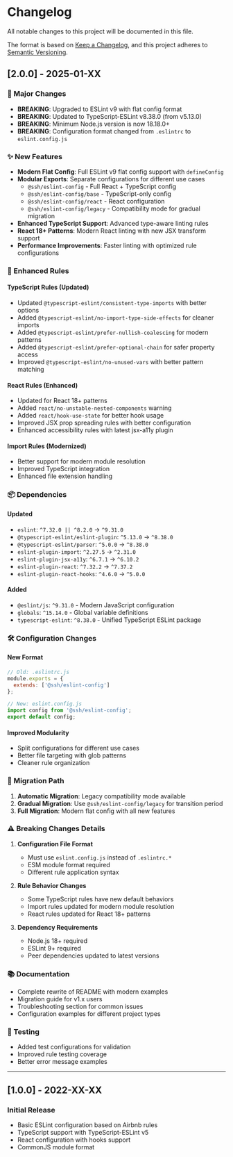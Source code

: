 # Changelog

All notable changes to this project will be documented in this file.

The format is based on [Keep a Changelog](https://keepachangelog.com/en/1.0.0/),
and this project adheres to [Semantic Versioning](https://semver.org/spec/v2.0.0.html).

## [2.0.0] - 2025-01-XX

### 🚀 Major Changes

- **BREAKING**: Upgraded to ESLint v9 with flat config format
- **BREAKING**: Updated to TypeScript-ESLint v8.38.0 (from v5.13.0)
- **BREAKING**: Minimum Node.js version is now 18.18.0+
- **BREAKING**: Configuration format changed from `.eslintrc` to `eslint.config.js`

### ✨ New Features

- **Modern Flat Config**: Full ESLint v9 flat config support with `defineConfig`
- **Modular Exports**: Separate configurations for different use cases
  - `@ssh/eslint-config` - Full React + TypeScript config
  - `@ssh/eslint-config/base` - TypeScript-only config
  - `@ssh/eslint-config/react` - React configuration
  - `@ssh/eslint-config/legacy` - Compatibility mode for gradual migration
- **Enhanced TypeScript Support**: Advanced type-aware linting rules
- **React 18+ Patterns**: Modern React linting with new JSX transform support
- **Performance Improvements**: Faster linting with optimized rule configurations

### 🔧 Enhanced Rules

#### TypeScript Rules (Updated)
- Updated `@typescript-eslint/consistent-type-imports` with better options
- Added `@typescript-eslint/no-import-type-side-effects` for cleaner imports
- Added `@typescript-eslint/prefer-nullish-coalescing` for modern patterns
- Added `@typescript-eslint/prefer-optional-chain` for safer property access
- Improved `@typescript-eslint/no-unused-vars` with better pattern matching

#### React Rules (Enhanced)
- Updated for React 18+ patterns
- Added `react/no-unstable-nested-components` warning
- Added `react/hook-use-state` for better hook usage
- Improved JSX prop spreading rules with better configuration
- Enhanced accessibility rules with latest jsx-a11y plugin

#### Import Rules (Modernized)
- Better support for modern module resolution
- Improved TypeScript integration
- Enhanced file extension handling

### 📦 Dependencies

#### Updated
- `eslint`: `^7.32.0 || ^8.2.0` → `^9.31.0`
- `@typescript-eslint/eslint-plugin`: `^5.13.0` → `^8.38.0`
- `@typescript-eslint/parser`: `^5.0.0` → `^8.38.0`
- `eslint-plugin-import`: `^2.27.5` → `^2.31.0`
- `eslint-plugin-jsx-a11y`: `^6.7.1` → `^6.10.2`
- `eslint-plugin-react`: `^7.32.2` → `^7.37.2`
- `eslint-plugin-react-hooks`: `^4.6.0` → `^5.0.0`

#### Added
- `@eslint/js`: `^9.31.0` - Modern JavaScript configuration
- `globals`: `^15.14.0` - Global variable definitions
- `typescript-eslint`: `^8.38.0` - Unified TypeScript ESLint package

### 🛠 Configuration Changes

#### New Format
```js
// Old: .eslintrc.js
module.exports = {
  extends: ['@ssh/eslint-config']
};

// New: eslint.config.js  
import config from '@ssh/eslint-config';
export default config;
```

#### Improved Modularity
- Split configurations for different use cases
- Better file targeting with glob patterns
- Cleaner rule organization

### 🔄 Migration Path

1. **Automatic Migration**: Legacy compatibility mode available
2. **Gradual Migration**: Use `@ssh/eslint-config/legacy` for transition period
3. **Full Migration**: Modern flat config with all new features

### ⚠️ Breaking Changes Details

1. **Configuration File Format**
   - Must use `eslint.config.js` instead of `.eslintrc.*`
   - ESM module format required
   - Different rule application syntax

2. **Rule Behavior Changes**
   - Some TypeScript rules have new default behaviors
   - Import rules updated for modern module resolution
   - React rules updated for React 18+ patterns

3. **Dependency Requirements**
   - Node.js 18+ required
   - ESLint 9+ required
   - Peer dependencies updated to latest versions

### 📚 Documentation

- Complete rewrite of README with modern examples
- Migration guide for v1.x users
- Troubleshooting section for common issues
- Configuration examples for different project types

### 🧪 Testing

- Added test configurations for validation
- Improved rule testing coverage
- Better error message examples

---

## [1.0.0] - 2022-XX-XX

### Initial Release

- Basic ESLint configuration based on Airbnb rules
- TypeScript support with TypeScript-ESLint v5
- React configuration with hooks support
- CommonJS module format 